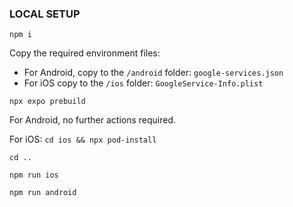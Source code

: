 ### LOCAL SETUP

`npm i`


Copy the required environment files:
- For Android, copy to the `/android` folder: `google-services.json`
- For iOS copy to the `/ios` folder: `GoogleService-Info.plist`

`npx expo prebuild`

For Android, no further actions required.

For iOS: `cd ios && npx pod-install`

`cd ..`

`npm run ios`

`npm run android`